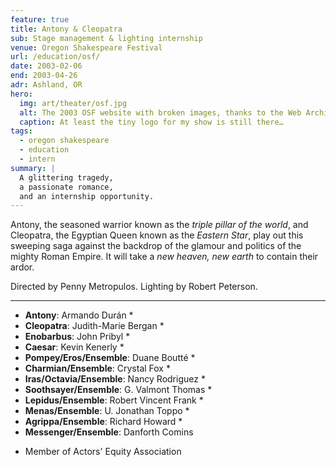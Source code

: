 ```yaml
---
feature: true
title: Antony & Cleopatra
sub: Stage management & lighting internship
venue: Oregon Shakespeare Festival
url: /education/osf/
date: 2003-02-06
end: 2003-04-26
adr: Ashland, OR
hero:
  img: art/theater/osf.jpg
  alt: The 2003 OSF website with broken images, thanks to the Web Archive
  caption: At least the tiny logo for my show is still there…
tags:
  - oregon shakespeare
  - education
  - intern
summary: |
  A glittering tragedy,
  a passionate romance,
  and an internship opportunity.
---
```


Antony, the seasoned warrior known as
the *triple pillar of the world*,
and Cleopatra,
the Egyptian Queen known as the *Eastern Star*,
play out this sweeping saga against the backdrop
of the glamour and politics
of the mighty Roman Empire.
It will take a *new heaven, new earth* to contain their ardor.

Directed by Penny Metropulos.
Lighting by Robert Peterson.

------

- **Antony**: Armando Durán *
- **Cleopatra**: Judith-Marie Bergan *
- **Enobarbus**: John Pribyl *
- **Caesar**: Kevin Kenerly *
- **Pompey/Eros/Ensemble**: Duane Boutté *
- **Charmian/Ensemble**: Crystal Fox *
- **Iras/Octavia/Ensemble**: Nancy Rodriguez *
- **Soothsayer/Ensemble**: G. Valmont Thomas *
- **Lepidus/Ensemble**: Robert Vincent Frank *
- **Menas/Ensemble**: U. Jonathan Toppo *
- **Agrippa/Ensemble**: Richard Howard *
- **Messenger/Ensemble**: Danforth Comins

* Member of Actors' Equity Association
